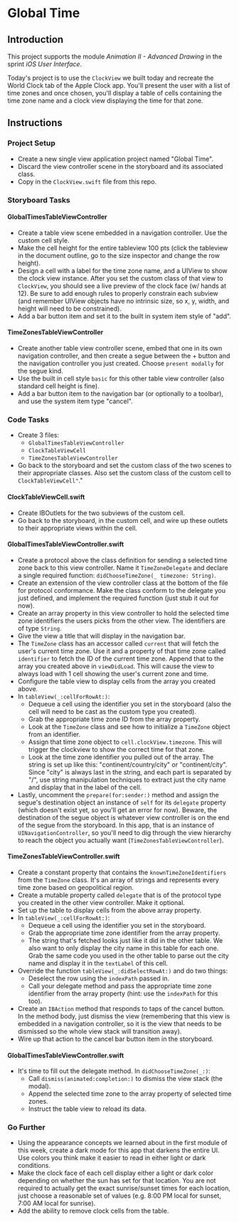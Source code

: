# Global Time

## Introduction

This project supports the module _Animation II - Advanced Drawing_ in the sprint _iOS User Interface_.

Today's project is to use the `ClockView` we built today and recreate the World Clock tab of the Apple Clock app. You'll present the user with a list of time zones and once chosen, you'll display a table of cells containing the time zone name and a clock view displaying the time for that zone.

## Instructions

### Project Setup

* Create a new single view application project named "Global Time".
* Discard the view controller scene in the storyboard and its associated class.
* Copy in the `ClockView.swift` file from this repo.

### Storyboard Tasks

#### GlobalTimesTableViewController
* Create a table view scene embedded in a navigation controller. Use the custom cell style.
* Make the cell height for the entire tableview 100 pts (click the tableview in the document outline, go to the size inspector and change the row height).
* Design a cell with a label for the time zone name, and a UIView to show the clock view instance. After you set the custom class of that view to `ClockView`, you should see a live preview of the clock face (w/ hands at 12). Be sure to add enough rules to properly constrain each subview (and remember UIView objects have no intrinsic size, so x, y, width, and height will need to be constrained).
* Add a bar button item and set it to the built in system item style of "add".

#### TimeZonesTableViewController
* Create another table view controller scene, embed that one in its own navigation controller, and then create a segue between the + button and the navigation controller you just created. Choose `present modally` for the segue kind.
* Use the built in cell style `basic` for this other table view controller (also standard cell height is fine).
* Add a bar button item to the navigation bar (or optionally to a toolbar), and use the system item type "cancel".

### Code Tasks

* Create 3 files:
    * `GlobalTimesTableViewController`
    * `ClockTableViewCell`
    * `TimeZonesTableViewController`
* Go back to the storyboard and set the custom class of the two scenes to their appropriate classes. Also set the custom class of the custom cell to `ClockTableViewCell"`."

#### ClockTableViewCell.swift
* Create IBOutlets for the two subviews of the custom cell.
* Go back to the storyboard, in the custom cell, and wire up these outlets to their appropriate views within the cell.

#### GlobalTimesTableViewController.swift
* Create a protocol above the class definition for sending a selected time zone back to this view controller. Name it `TimeZoneDelegate` and declare a single required function: `didChooseTimeZone(_ timezone: String)`.
* Create an extension of the view controller class at the bottom of the file for protocol conformance. Make the class conform to the delegate you just defined, and implement the required function (just stub it out for now).
* Create an array property in this view controller to hold the selected time zone identifiers the users picks from the other view. The identifiers are of type `String`.
* Give the view a title that will display in the navigation bar.
* The `TimeZone` class has an accessor called `current` that will fetch the user's current time zone. Use it and a property of that time zone called `identifier` to fetch the ID of the current time zone. Append that to the array you created above in `viewDidLoad`. This will cause the view to always load with 1 cell showing the user's current zone and time.
* Configure the table view to display cells from the array you created above.
* In `tableView(_:cellForRowAt:)`:
    * Dequeue a cell using the identifier you set in the storyboard (also the cell will need to be cast as the custom type you created).
    * Grab the appropriate time zone ID from the array property.
    * Look at the `TimeZone` class and see how to initialize a `TimeZone` object from an identifier.
    * Assign that time zone object to `cell.clockView.timezone`. This will trigger the clockview to show the correct time for that zone.
    * Look at the time zone identifier you pulled out of the array. The string is set up like this: "continent/country/city" or "continent/city". Since "city" is always last in the string, and each part is separated by "/", use string manipulation techniques to extract just the city name and display that in the label of the cell.
* Lastly, uncomment the `prepare(for:sender:)` method and assign the segue's destination object an instance of `self` for its `delegate` property (which doesn't exist yet, so you'll get an error for now). Beware, the destination of the segue object is whatever view controller is on the end of the segue from the storyboard. In this app, that is an instance of `UINavigationController`, so you'll need to dig through the view hierarchy to reach the object you actually want (`TimeZonesTableViewController`).

#### TimeZonesTableViewController.swift

* Create a constant property that contains the `knownTimeZoneIdentifiers` from the `TimeZone` class. It's an array of strings and represents every time zone based on geopolitical region.
* Create a mutable property called `delegate` that is of the protocol type you created in the other view controller. Make it optional.
* Set up the table to display cells from the above array property.
* In `tableView(_:cellForRowAt:)`:
    * Dequeue a cell using the identifier you set in the storyboard.
    * Grab the appropriate time zone identifier from the array property.
    * The string that's fetched looks just like it did in the other table. We also want to only display the city name in this table for each one. Grab the same code you used in the other table to parse out the city name and display it in the `textLabel` of this cell.
* Override the function `tableView(_:didSelectRowAt:)` and do two things:
    * Deselect the row using the `indexPath` passed in.
    * Call your delegate method and pass the appropriate time zone identifier from the array property (hint: use the `indexPath` for this too).
* Create an `IBAction` method that responds to taps of the cancel button. In the method body, just dismiss the view (remembering that this view is embedded in a navigation controller, so it is the view that needs to be dismissed so the whole view stack will transition away).
* Wire up that action to the cancel bar button item in the storyboard.

#### GlobalTimesTableViewController.swift
* It's time to fill out the delegate method. In `didChooseTimeZone(_:)`:
    * Call `dismiss(animated:completion:)` to dismiss the view stack (the modal).
    * Append the selected time zone to the array property of selected time zones.
    * Instruct the table view to reload its data.


### Go Further

* Using the appearance concepts we learned about in the first module of this week, create a dark mode for this app that darkens the entire UI. Use colors you think make it easier to read in either light or dark conditions.
* Make the clock face of each cell display either a light or dark color depending on whether the sun has set for that location. You are not required to actually get the exact sunrise/sunset times for each location, just choose a reasonable set of values (e.g. 8:00 PM local for sunset, 7:00 AM local for sunrise).
* Add the ability to remove clock cells from the table.
